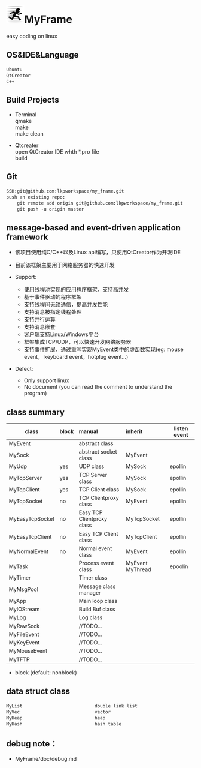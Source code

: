 # ![run](https://github.com/lkpworkspace/demo/blob/master/pics/icon3.png)MyFrame
easy coding on linux

## OS&IDE&Language
	Ubuntu
	QtCreator
	C++
	
## Build Projects

* Terminal  
  qmake  
  make  
  make clean  

* Qtcreater  
	open QtCreator IDE whth \*.pro file  
	build

## Git
	SSH:git@github.com:lkpworkspace/my_frame.git
	push an existing repo:
		git remote add origin git@github.com:lkpworkspace/my_frame.git
		git push -u origin master

##  message-based and event-driven application framework

* 该项目使用纯C/C++以及Linux api编写，只使用QtCreator作为开发IDE
* 目前该框架主要用于网络服务器的快速开发
* Support:
	- 使用线程池实现的应用程序框架，支持高并发
	- 基于事件驱动的程序框架
	- 支持线程间无锁通信，提高并发性能
	- 支持消息被指定线程处理
	- 支持并行运算
	- 支持消息嵌套
	- 客户端支持Linux/Windows平台
	- 框架集成TCP/UDP，可以快速开发网络服务器
	- 支持事件扩展，通过重写实现MyEvent类中的虚函数实现(eg: mouse event， keyboard event，hotplug event...)

* Defect:
	- Only support linux
	- No document (you can read the comment to understand the program)

## class summary

|       class     |  block  |    manual                     |   inherit                | listen event|
|-----------------|:--------|:------------------------------|:-------------------------|---------------|
| MyEvent         |        |    abstract class             |                          ||
| MySock          |        |    abstract socket class      |  MyEvent                 ||
| MyUdp           |  yes   |    UDP class                  |  MySock                  | epollin |
| MyTcpServer     |  yes   |    TCP Server class           |  MySock                  | epollin |
| MyTcpClient     |  yes   |    TCP Client class           |  MySock                  | epollin |
| MyTcpSocket     |  no    |    TCP Clientproxy class      |  MyEvent                 | epollin |
| MyEasyTcpSocket |  no    |    Easy TCP Clientproxy class |  MyTcpSocket             | epollin |
| MyEasyTcpClient |  no    |    Easy TCP Client class      |  MyTcpClient             | epollin |
| MyNormalEvent   |  no    |    Normal event class         |  MyEvent                 | epollin |
| MyTask          |        |    Process event class        |  MyEvent MyThread        | epoolin |
| MyTimer         |        |    Timer class                |                          ||
| MyMsgPool       |        |    Message class manager      |                          ||
| MyApp           |        |    Main loop class            |                          ||
| MyIOStream      |        |    Build Buf class            |                          ||
| MyLog           |        |    Log class                  |                          ||
| MyRawSock       |        |    //TODO...                  |                          ||
| MyFileEvent     |        |    //TODO...                  |                          ||
| MyKeyEvent      |        |    //TODO...                  |                          ||
| MyMouseEvent    |        |    //TODO...                  |                          ||
| MyTFTP          |        |    //TODO...                  |                          ||

* block (default: nonblock)

## data struct class
	MyList                           double link list
	MyVec                            vector
	MyHeap                           heap
	MyHash                           hash table

## debug note：
* MyFrame/doc/debug.md
